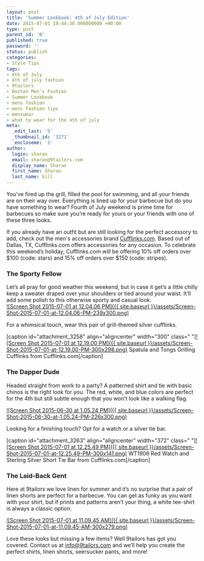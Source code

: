 ```yaml
---
layout: post
title: 'Summer Lookbook: 4th of July Edition'
date: 2015-07-01 19:44:30.000000000 +00:00
type: post
parent_id: '0'
published: true
password: ''
status: publish
categories:
- Style Tips
tags:
- 4th of July
- 4th of july fashion
- 9tailors
- Boston Men's Fashion
- Summer Lookbook
- mens fashion
- mens fashion tips
- menswear
- what to wear for the 4th of july
meta:
  _edit_last: '5'
  _thumbnail_id: '3271'
  _encloseme: '1'
author:
  login: sharan
  email: sharan@9tailors.com
  display_name: Sharan
  first_name: Sharan
  last_name: Gill
---
```

You've fired up the grill, filled the pool for swimming, and all your friends are on their way over. Everything is lined up for your barbecue but do you have something to wear? Fourth of July weekend is prime time for barbecues so make sure you’re ready for yours or your friends with one of these three looks.

If you already have an outfit but are still looking for the perfect accessory to add, check out the men's accessories brand [Cufflinks.com](http://www.cufflinks.com/). Based out of Dallas, TX, Cufflinks.com offers accessories for any occasion. To celebrate this weekend’s holiday, Cufflinks.com will be offering 10% off orders over $100 (code: stars) and 15% off orders over $150 (code: stripes).

### **The Sporty Fellow**

Let’s all pray for good weather this weekend, but in case it get’s a little chilly keep a sweater draped over your shoulders or tied around your waist. It’ll add some polish to this otherwise sporty and casual look.  
[![Screen Shot 2015-07-01 at 12.04.06 PM]({{ site.baseurl }}/assets/Screen-Shot-2015-07-01-at-12.04.06-PM-239x300.png)](http://blog.9tailors.com/uploads/2015/07/Screen-Shot-2015-07-01-at-12.04.06-PM.png)

For a whimsical touch, wear this pair of grill-themed silver cufflinks.

\[caption id="attachment_3258" align="aligncenter" width="300" class=" "\][![Screen Shot 2015-07-01 at 12.19.00 PM]({{ site.baseurl }}/assets/Screen-Shot-2015-07-01-at-12.19.00-PM-300x298.png)](http://blog.9tailors.com/uploads/2015/07/Screen-Shot-2015-07-01-at-12.19.00-PM.png) Spatula and Tongs Grilling Cufflinks from Cufflinks.com\[/caption\]

### **The Dapper Dude**

Headed straight from work to a party? A patterned shirt and tie with basic chinos is the right look for you. The red, white, and blue colors are perfect for the 4th but still subtle enough that you won't look like a walking flag.

[![Screen Shot 2015-06-30 at 1.05.24 PM]({{ site.baseurl }}/assets/Screen-Shot-2015-06-30-at-1.05.24-PM-226x300.png)](http://blog.9tailors.com/uploads/2015/07/Screen-Shot-2015-06-30-at-1.05.24-PM.png)

Looking for a finishing touch? Opt for a watch or a silver tie bar.

\[caption id="attachment_3263" align="aligncenter" width="372" class=" "\][![Screen Shot 2015-07-01 at 12.25.49 PM]({{ site.baseurl }}/assets/Screen-Shot-2015-07-01-at-12.25.49-PM-300x141.png)](http://blog.9tailors.com/uploads/2015/07/Screen-Shot-2015-07-01-at-12.25.49-PM.png) WT1906 Red Watch and Sterling Silver Short Tie Bar from Cufflinks.com\[/caption\]

### **The Laid-Back Gent**

Here at 9tailors we love linen for summer and it’s no surprise that a pair of linen shorts are perfect for a barbecue. You can get as funky as you want with your shirt, but if prints and patterns aren’t your thing, a white tee-shirt is always a classic option.

[![Screen Shot 2015-07-01 at 11.09.45 AM]({{ site.baseurl }}/assets/Screen-Shot-2015-07-01-at-11.09.45-AM-300x279.png)](http://blog.9tailors.com/uploads/2015/07/Screen-Shot-2015-07-01-at-11.09.45-AM.png)

Love these looks but missing a few items? Well 9tailors has got you covered. Contact us at [info@9tailors.com](mailto:info@9tailors.com) and we’ll help you create the perfect shirts, linen shorts, seersucker pants, and more!